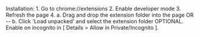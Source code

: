 Installation:
	1. Go to chrome://extensions
	2. Enable developer mode
	3. Refresh the page
	4. 
		a. Drag and drop the extension folder into the page OR --
		b. Click 'Load unpacked' and select the extension folder
	OPTIONAL. Enable on incognito in [ Details > Allow in Private/Incognito ].